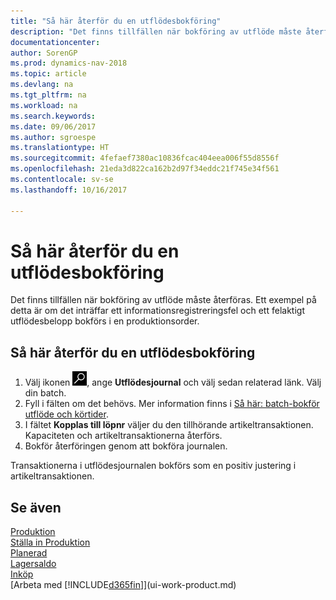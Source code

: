 ```yaml
---
title: "Så här återför du en utflödesbokföring"
description: "Det finns tillfällen när bokföring av utflöde måste återföras. Ett exempel på detta är om det inträffar ett informationsregistreringsfel och ett felaktigt utflödesbelopp bokförs i en produktionsorder."
documentationcenter: 
author: SorenGP
ms.prod: dynamics-nav-2018
ms.topic: article
ms.devlang: na
ms.tgt_pltfrm: na
ms.workload: na
ms.search.keywords: 
ms.date: 09/06/2017
ms.author: sgroespe
ms.translationtype: HT
ms.sourcegitcommit: 4fefaef7380ac10836fcac404eea006f55d8556f
ms.openlocfilehash: 21eda3d822ca162b2d97f34eddc21f745e34f561
ms.contentlocale: sv-se
ms.lasthandoff: 10/16/2017

---
```

# <a name="how-to-reverse-output-posting"></a>Så här återför du en utflödesbokföring
Det finns tillfällen när bokföring av utflöde måste återföras. Ett exempel på detta är om det inträffar ett informationsregistreringsfel och ett felaktigt utflödesbelopp bokförs i en produktionsorder.  

## <a name="to-reverse-an-output-posting"></a>Så här återför du en utflödesbokföring  
1.  Välj ikonen ![Söka efter sida eller rapport](media/ui-search/search_small.png "ikonen Söka efter sida eller rapport"), ange **Utflödesjournal** och välj sedan relaterad länk. Välj din batch.  
2. Fyll i fälten om det behövs. Mer information finns i [Så här: batch-bokför utflöde och körtider](production-how-to-post-output-quantity.md).
3.  I fältet **Kopplas till löpnr** väljer du den tillhörande artikeltransaktionen. Kapaciteten och artikeltransaktionerna återförs.  
4. Bokför återföringen genom att bokföra journalen.  

Transaktionerna i utflödesjournalen bokförs som en positiv justering i artikeltransaktionen.  

## <a name="see-also"></a>Se även  
 [Produktion](production-manage-manufacturing.md)    
 [Ställa in Produktion](production-configure-production-processes.md)  
 [Planerad](production-planning.md)      
 [Lagersaldo](inventory-manage-inventory.md)  
 [Inköp](purchasing-manage-purchasing.md)  
 [Arbeta med [!INCLUDE[d365fin](includes/d365fin_md.md)]](ui-work-product.md)  

